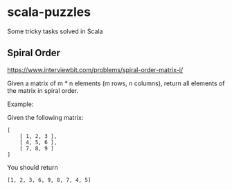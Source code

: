 # scala-puzzles
Some tricky tasks solved in Scala

## Spiral Order
https://www.interviewbit.com/problems/spiral-order-matrix-i/

Given a matrix of m * n elements (m rows, n columns), return all elements of the matrix in spiral order.

Example:

Given the following matrix:

```
[
    [ 1, 2, 3 ],
    [ 4, 5, 6 ],
    [ 7, 8, 9 ]
]
```

You should return

```
[1, 2, 3, 6, 9, 8, 7, 4, 5]
```
